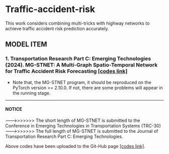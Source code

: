 # Traffic-accident-risk
This work considers combining multi-tricks with highway networks to achieve traffic accident risk prediction accurately.  

## MODEL ITEM
### 1. Transportation Research Part C: Emerging Technologies (2024). MG-STNET: A Multi-Graph Spatio-Temporal Network for Traffic Accident Risk Forecasting [[codes link]](https://github.com/zouguojian/Traffic-accident-prediction/tree/main/MG-STNET)  
* Note that, the MG-STNET program, it should be reproduced on the PyTorch version >= 2.10.0. 
If not, there are some problems will appear in the running stage.
---

#### NOTICE   
--->>>>>>> The short length of MG-STNET is submitted to the Conference in Emerging Technologies in Transportation Systems (TRC-30)  
--->>>>>>> The full length of MG-STNET is submitted to the Journal of Transportation Research Part C: Emerging Technologies.     

Above codes have been uploaded to the Git-Hub page [[codes link]](https://github.com/zouguojian/Traffic-accident-prediction/tree/main/MG-STNET).  
